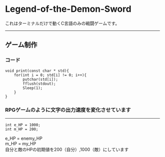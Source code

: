 # Legend-of-the-Demon-Sword

これはターミナルだけで動くC言語のみの戦闘ゲームです。

---

## ゲーム制作

### コード
```
void print(const char * std){
    for(int i = 0; std[i] != 0; i++){
        putchar(std[i]);
        fflush(stdout);
        Sleep(1);
    }
}
```
### RPGゲームのように文字の出力速度を変化させています
---
```
int e_HP = 1000;
int m_HP = 200;
```
e_HP = enemy_HP  
m_HP = my_HP  
自分と敵のHPの初期値を200（自分）,1000（敵）にしています
